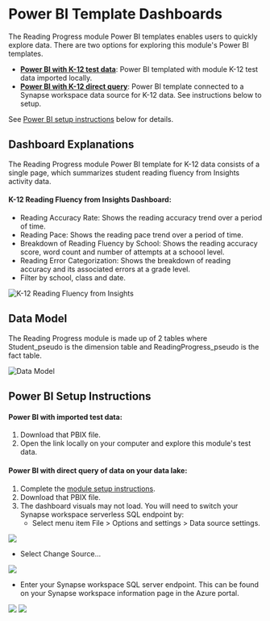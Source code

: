 # Power BI Template Dashboards

The Reading Progress module Power BI templates enables users to quickly explore data. There are two options for exploring this module's Power BI templates.
- **[Power BI with K-12 test data](https://github.com/microsoft/OpenEduAnalytics/blob/main/modules/module_catalog/Reading_Progress/powerbi/Reading_Progress%20Module%20K12%20Dashboard%20TestData.pbix)**: Power BI templated with module K-12 test data imported locally. 
- **[Power BI with K-12 direct query](https://github.com/microsoft/OpenEduAnalytics/blob/main/modules/module_catalog/Reading_Progress/powerbi/Reading_Progress%20Module%20K12%20Dashboard%20DirectQuery.pbix)**: Power BI template connected to a Synapse workspace data source for K-12 data. See instructions below to setup.

See [Power BI setup instructions](https://github.com/microsoft/OpenEduAnalytics/tree/main/modules/module_catalog/Reading_Progress/powerbi#power-bi-setup-instructions) below for details.

## Dashboard Explanations

The Reading Progress module Power BI template for K-12 data consists of a single page, which summarizes student reading fluency from Insights activity data.

#### K-12 Reading Fluency from Insights Dashboard:
- Reading Accuracy Rate: Shows the reading accuracy trend over a period of time.
- Reading Pace: Shows the reading pace trend over a period of time.
- Breakdown of Reading Fluency by School: Shows the reading accuracy score, word count and number of attempts at a schoool level.
- Reading Error Categorization: Shows the breakdown of reading accuracy and its associated errors at a grade level.
- Filter by school, class and date.

![K-12 Reading Fluency from Insights](https://github.com/cstohlmann/OpenEduAnalytics/blob/main/modules/module_catalog/Reading_Progress/docs/images/pbi_p1.png)

## Data Model

The Reading Progress module is made up of 2 tables where Student_pseudo is the dimension table and ReadingProgress_pseudo is the fact table.

![Data Model](https://github.com/cstohlmann/OpenEduAnalytics/blob/main/modules/module_catalog/Reading_Progress/docs/images/rp_module_v0.1_pbi_data_model.png)

## Power BI Setup Instructions

#### Power BI with imported test data:
1. Download that PBIX file.
2. Open the link locally on your computer and explore this module's test data. 

#### Power BI with direct query of data on your data lake:
1. Complete the [module setup instructions](https://github.com/microsoft/OpenEduAnalytics/tree/main/modules/module_catalog/Reading_Progress#module-setup-instructions).
2. Download that PBIX file.
3. The dashboard visuals may not load. You will need to switch your Synapse workspace serverless SQL endpoint by:
   * Select menu item File > Options and settings > Data source settings.

![](https://github.com/microsoft/OpenEduAnalytics/blob/main/packages/package_catalog/Hybrid_Engagement/docs/images/pbi_instructions_p1_options_and_settings.png)

   * Select Change Source...

![](https://github.com/cstohlmann/OpenEduAnalytics/blob/main/modules/module_catalog/Reading_Progress/docs/images/pbi_setup_instructions_p2.png)

   * Enter your Synapse workspace SQL server endpoint. This can be found on your Synapse workspace information page in the Azure portal.

![](https://github.com/cstohlmann/OpenEduAnalytics/blob/main/modules/module_catalog/Reading_Progress/docs/images/pbi_setup_instructions_p3.png)
![](https://github.com/microsoft/OpenEduAnalytics/blob/main/modules/module_catalog/Microsoft_Education_Insights/docs/images/v0.1_pbi_instructions/insights_pbi_direct_query_p3.png)

